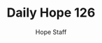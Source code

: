 ---
image: /assets/img/daily-hope-default-artwork.png
title: Daily Hope 126
number: 126
categories:
  - Daily Hope
author: Hope Staff
notes: Daily Hope 126
embed: >-
  EMBED_GOES_HERE
---
